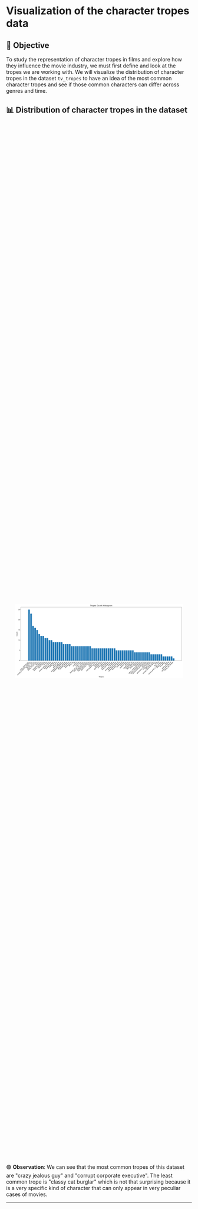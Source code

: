 
# **Visualization of the character tropes data**

## 🎯 **Objective**  
To study the representation of character tropes in films and explore how they influence the movie industry, we must first define and look at the tropes we are working with. We will visualize the distribution of character tropes in the dataset `tv_tropes` to have an idea of the most common character tropes and see if those common characters can differ across genres and time. 

## 📊 **Distribution of character tropes in the dataset**

<!-- Image -->
  <div style="display: flex; justify-content: center; align-items: center; height: 70vh;">
    <img src="static/assets/archetypes/tropes_count_hist.png" alt="Tropes Distribution" style="max-width: 90%; height: auto;"/>
  </div>

🟢 **Observation**: 
We can see that the most common tropes of this dataset are "crazy jealous guy" and "corrupt corporate executive". The least common trope is "classy cat burglar" which is not that surprising because it is a very specific kind of character that can only appear in very peculiar cases of movies.

---